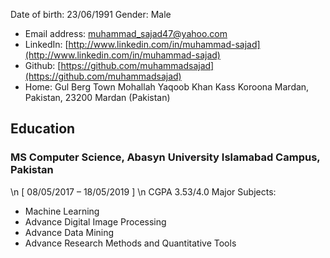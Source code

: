 
Date of birth: 23/06/1991 Gender: Male
- Email address: muhammad_sajad47@yahoo.com
- LinkedIn: [http://www.linkedin.com/in/muhammad-sajad](http://www.linkedin.com/in/muhammad-sajad)
- Github: [https://github.com/muhammadsajad](https://github.com/muhammadsajad)
- Home: Gul Berg Town Mohallah Yaqoob Khan Kass Koroona Mardan, Pakistan, 23200 Mardan (Pakistan)


## Education
### MS Computer Science, Abasyn University Islamabad Campus, Pakistan
\n [ 08/05/2017 – 18/05/2019 ]
\n CGPA 3.53/4.0
Major Subjects:
- Machine Learning
- Advance Digital Image Processing
- Advance Data Mining
- Advance Research Methods and Quantitative Tools
